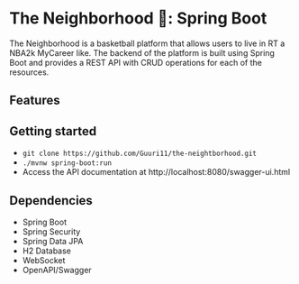 # The Neighborhood 🏀: Spring Boot

The Neighborhood is a basketball platform that allows users to live in RT a NBA2k MyCareer like. The
backend of the platform is built using Spring Boot and provides a REST API with CRUD
operations for each of the resources.

## Features

## Getting started

- ```git clone https://github.com/Guuri11/the-neightborhood.git```
- ```./mvnw spring-boot:run```
- Access the API documentation at http://localhost:8080/swagger-ui.html

## Dependencies

- Spring Boot
- Spring Security
- Spring Data JPA
- H2 Database
- WebSocket
- OpenAPI/Swagger